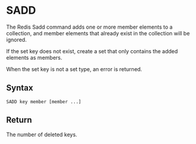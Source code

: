 # SADD

The Redis Sadd command adds one or more member elements to a collection, and member elements that already exist in the collection will be ignored.

If the set key does not exist, create a set that only contains the added elements as members.

When the set key is not a set type, an error is returned.

## Syntax

```
SADD key member [member ...]
```

## Return

The number of deleted keys.